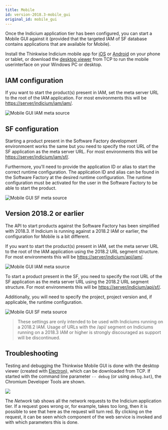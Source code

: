 ```yaml
---
title: Mobile
id: version-2018.3-mobile_gui
original_id: mobile_gui
---
```


Once the Indicium application tier has been configured, you can start a Mobile GUI against it 
(provided that the targeted IAM of SF database contains applications that are available for Mobile).

Install the Thinkwise Indicium mobile app for [iOS](https://itunes.apple.com/nl/app/indicium/id1295683257) 
or [Android](https://play.google.com/store/apps/details?id=com.thinkwisesoftware.gui.indicium) on your phone or tablet, 
or download the [desktop viewer](http://office.thinkwisesoftware.com/TCP/DeepLinkHandler.ashx?deepLink=eyJFbnRpdHlJRCI6ImtsYW50X3Byb2R1Y3QiLCJFbnRpdHlWaWV3SUQiOiJrbGFudF9wcm9kdWN0X3RoaW5rd2lzZSIsIkNoaWxkUmVmIjpudWxsLCJHdWlBcHBsQWxpYXMiOiJ0Y3AiLCJSb3dWYWx1ZXMiOnsia2xhbnRfaWQiOjIsInByb2R1Y3RfaWQiOjkyM319) 
from TCP to run the mobile userinterface on your Windows PC or desktop.

## IAM configuration

If you want to start the product(s) present in IAM, set the meta server URL to the root of the IAM application. 
For most environments this will be <https://server/indicium/iam/iam/>.

![Mobile GUI IAM meta source](assets/indicium/mobile_indicium_iam_2018_3.png)

## SF configuration

Starting a product present in the Software Factory development environmoent works the same but you need to specify the root URL of the SF application as the meta server URL. 
For most environments this will be <https://server/indicium/iam/sf/>.

Furthermore, you'll need to provide the application ID or alias to start the correct runtime configuration. 
The application ID and alias can be found in the Software Factory at the desired runtime configuration. 
The runtime configuration must be activated for the user in the Software Factory to be able to start the product.

![Mobile GUI SF meta source](assets/indicium/mobile_indicium_sf_2018_3.png)

## Version 2018.2 or earlier

The API to start products against the Software Factory has been simplified with 2018.3. 
If Indicium is running against a 2018.2 IAM or earlier, the configuration for Mobile is a bit different. 

If you want to start the product(s) present in IAM, set the meta server URL to the root of the IAM application using the 2018.2 URL segment structure. 
For most environments this will be <https://server/indicium/api/iam/>.

![Mobile GUI IAM meta source](assets/indicium/image%20%2811%29.png)

To start a product present in the SF, you need to specify the root URL of the SF application as the meta server URL using the 2018.2 URL segment structure. 
For most environments this will be <https://server/indicium/api/sf/>.

Additionally, you will need to specify the project, project version and, if applicable, the runtime configuration.

![Mobile GUI SF meta source](assets/indicium/image.png)

> These settings are only intended to be used with Indiciums running on a 2018.2 IAM. Usage of URLs with the /api/ segment on Indiciums running on a 2018.3 IAM or higher is strongly discouraged as support will be discontinued.


## Troubleshooting

Testing and debugging the Thinkwise Mobile GUI is done with the desktop viewer (created with [Electron](https://electronjs.org/)), which can be downloaded from TCP.
If started with the command line parameter `-- debug` (or using `debug.bat`), the Chromium Developer Tools are shown.

![](assets/deployment/5af1fbce2ecea6f632f7be7ee58b2e6e6dc44968.png)

The *Network* tab shows all the network requests to the Indicium application tier. If a request goes wrong or, for example,
takes too long, then it is possible to see that here as the request will turn red. By clicking on the request, it can
be seen which component of the web service is invoked and with which parameters this is done. 